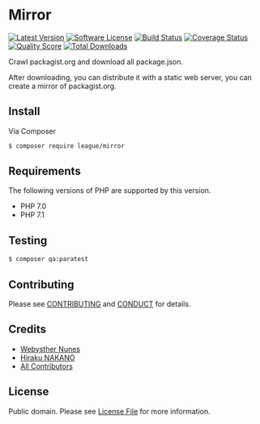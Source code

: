 # Mirror

[![Latest Version](https://goo.gl/xcVtpF)](https://github.com/Webysther/mirror/releases)
[![Software License](https://goo.gl/ieFvw1)](LICENSE.md)
[![Build Status](https://goo.gl/8eQyo1)](https://travis-ci.org/Webysther/mirror)
[![Coverage Status](https://goo.gl/ifLLHp)](https://scrutinizer-ci.com/g/Webysther/mirror/code-structure)
[![Quality Score](https://goo.gl/KEcWnT)](https://scrutinizer-ci.com/g/Webysther/mirror)
[![Total Downloads](https://goo.gl/CwaHHb)](https://packagist.org/packages/league/mirror)

Crawl packagist.org and download all package.json.

After downloading, you can distribute it with a static web server, 
you can create a mirror of packagist.org.

## Install

Via Composer

``` bash
$ composer require league/mirror
```

## Requirements

The following versions of PHP are supported by this version.

* PHP 7.0
* PHP 7.1

## Testing

``` bash
$ composer qa:paratest
```

## Contributing

Please see [CONTRIBUTING](CONTRIBUTING.md) and [CONDUCT](CONDUCT.md) for details.

## Credits

- [Webysther Nunes](https://github.com/Webysther)
- [Hiraku NAKANO](https://github.com/hirak)
- [All Contributors](https://github.com/Webysther/mirror/contributors)

## License

Public domain. Please see [License File](LICENSE.md) for more information.

